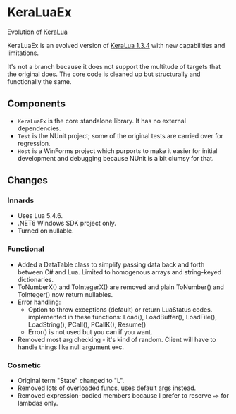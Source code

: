 # KeraLuaEx
Evolution of [KeraLua](https://github.com/NLua/KeraLua) 


KeraLuaEx is an evolved version of [KeraLua 1.3.4](https://github.com/NLua/KeraLua/tree/v1.3.4)
with new capabilities and limitations.

It's not a branch because it does not support the multitude of targets that the original does.
The core code is cleaned up but structurally and functionally the same.

## Components

- `KeraLuaEx` is the core standalone library. It has no external dependencies.
- `Test` is the NUnit project; some of the original tests are carried over for regression.
- `Host` is a WinForms project which purports to make it easier for initial development
  and debugging because NUnit is a bit clumsy for that.

## Changes

### Innards
- Uses Lua 5.4.6.
- .NET6 Windows SDK project only.
- Turned on nullable.

### Functional
- Added a DataTable class to simplify passing data back and forth between C# and Lua. Limited to homogenous arrays
  and string-keyed dictionaries.
- ToNumberX() and ToIntegerX() are removed and plain ToNumber() and ToInteger() now return nullables.
- Error handling:
    - Option to throw exceptions (default) or return LuaStatus codes. implemented in these functions:
        Load(), LoadBuffer(), LoadFile(), LoadString(), PCall(), PCallK(), Resume()
    - Error() is not used but you can if you want.
- Removed most arg checking - it's kind of random. Client will have to handle things like null argument exc.

### Cosmetic
- Original term "State" changed to "L".
- Removed lots of overloaded funcs, uses default args instead.
- Removed expression-bodied members because I prefer to reserve `=>` for lambdas only.
